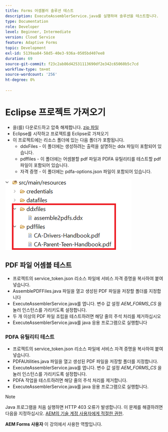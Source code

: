 ```yaml
---
title: Forms 어셈블러 솔루션 테스트
description: ExecuteAssemblerService.java를 실행하여 솔루션을 테스트합니다.
type: Documentation
role: Developer
level: Beginner, Intermediate
version: Cloud Service
feature: Adaptive Forms
topic: Development
exl-id: 5139aa84-58d5-40e3-936a-0505bd407ee8
duration: 69
source-git-commit: f23c2ab86d42531113690df2e342c65060b5c7cd
workflow-type: tm+mt
source-wordcount: '256'
ht-degree: 0%

---
```


# Eclipse 프로젝트 가져오기

* 을(를) 다운로드하고 압축 해제합니다. [zip 파일](./assets/pdf-manipulation.zip)
* Eclipse를 시작하고 프로젝트를 Eclipse로 가져오기
* 이 프로젝트에는 리소스 폴더에 있는 다음 폴더가 포함됩니다.
   * ddxFiles - 이 폴더에는 생성하려는 출력을 설명하는 ddx 파일이 포함되어 있습니다.
   * pdffiles - 이 폴더에는 어셈블할 pdf 파일과 PDFA 유틸리티를 테스트할 pdf 파일이 포함되어 있습니다.
   * 자격 증명 - 이 폴더에는 pdfa-options.json 파일이 포함되어 있습니다.

![resources-file](./assets/resources.png)

## PDF 파일 어셈블 테스트

* 프로젝트의 service_token.json 리소스 파일에 서비스 자격 증명을 복사하여 붙여넣습니다.
* AssemblePDFFiles.java 파일을 열고 생성된 PDF 파일을 저장할 폴더를 지정합니다
* ExecuteAssemblerService.java를 엽니다. 변수 값 설정 _AEM_FORMS_CS_ 을 눌러 인스턴스를 가리키도록 설정합니다.
* 두 개 이상의 PDF 파일 조립을 테스트하려면 해당 줄의 주석 처리를 제거하십시오
* ExecuteAssemblerService.java를 java 응용 프로그램으로 실행합니다

### PDFA 유틸리티 테스트

* 프로젝트의 service_token.json 리소스 파일에 서비스 자격 증명을 복사하여 붙여넣습니다.
* PDFAUtilities.java 파일을 열고 생성된 PDF 파일을 저장할 폴더를 지정합니다.
* ExecuteAssemblerService.java를 엽니다. 변수 값 설정 _AEM_FORMS_CS_ 을 눌러 인스턴스를 가리키도록 설정합니다.
* PDFA 작업을 테스트하려면 해당 줄의 주석 처리를 제거합니다.
* ExecuteAssemblerService.java를 java 응용 프로그램으로 실행합니다.



>[!NOTE]
> Java 프로그램을 처음 실행하면 HTTP 403 오류가 발생합니다. 이 문제를 해결하려면 다음을 지정하십시오. [AEM의 기술 계정 사용자에게 적절한 권한](https://experienceleague.adobe.com/docs/experience-manager-learn/getting-started-with-aem-headless/authentication/service-credentials.html?lang=en#configure-access-in-aem).

**AEM Forms 사용자** 이 강의에서 사용한 역할입니다.
